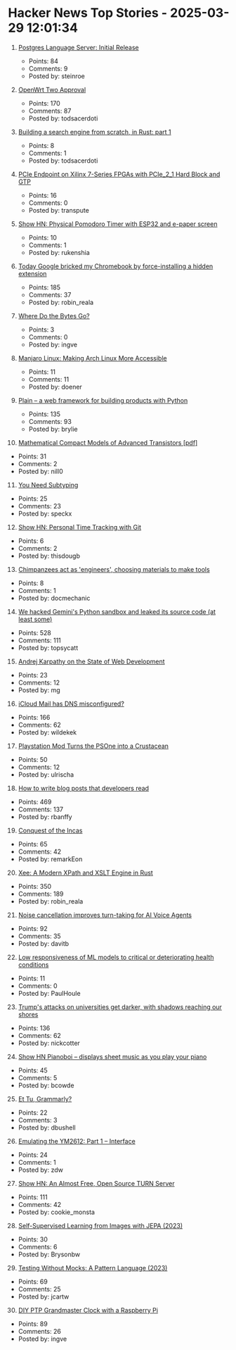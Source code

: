 # Hacker News Top Stories - 2025-03-29 12:01:34

1. [Postgres Language Server: Initial Release](https://github.com/supabase-community/postgres-language-server)
   - Points: 84
   - Comments: 9
   - Posted by: steinroe

2. [OpenWrt Two Approval](https://openwrt.org/voting/2025-02-12-openwrt-two)
   - Points: 170
   - Comments: 87
   - Posted by: todsacerdoti

3. [Building a search engine from scratch, in Rust: part 1](https://jdrouet.github.io/posts/202503170800-search-engine-part-1/)
   - Points: 8
   - Comments: 1
   - Posted by: todsacerdoti

4. [PCIe Endpoint on Xilinx 7-Series FPGAs with PCIe_2_1 Hard Block and GTP](https://github.com/regymm/pcie_7x)
   - Points: 16
   - Comments: 0
   - Posted by: transpute

5. [Show HN: Physical Pomodoro Timer with ESP32 and e-paper screen](https://github.com/Rukenshia/pomodoro)
   - Points: 10
   - Comments: 1
   - Posted by: rukenshia

6. [Today Google bricked my Chromebook by force-installing a hidden extension](https://cloudisland.nz/@rmi/114219847307106213)
   - Points: 185
   - Comments: 37
   - Posted by: robin_reala

7. [Where Do the Bytes Go?](https://flak.tedunangst.com/post/where-do-the-bytes-go)
   - Points: 3
   - Comments: 0
   - Posted by: ingve

8. [Manjaro Linux: Making Arch Linux More Accessible](https://manjaro.org/)
   - Points: 11
   - Comments: 11
   - Posted by: doener

9. [Plain – a web framework for building products with Python](https://plainframework.com/)
   - Points: 135
   - Comments: 93
   - Posted by: brylie

10. [Mathematical Compact Models of Advanced Transistors [pdf]](https://www2.eecs.berkeley.edu/Pubs/TechRpts/2018/EECS-2018-24.pdf)
   - Points: 31
   - Comments: 2
   - Posted by: nill0

11. [You Need Subtyping](https://blog.polybdenum.com/2025/03/26/why-you-need-subtyping.html)
   - Points: 25
   - Comments: 23
   - Posted by: speckx

12. [Show HN: Personal Time Tracking with Git](https://doocot.sh/blog/2025/03/28/time-tracking-with-git)
   - Points: 6
   - Comments: 2
   - Posted by: thisdougb

13. [Chimpanzees act as 'engineers', choosing materials to make tools](https://www.sciencedaily.com/releases/2025/03/250324142002.htm)
   - Points: 8
   - Comments: 1
   - Posted by: docmechanic

14. [We hacked Gemini's Python sandbox and leaked its source code (at least some)](https://www.landh.tech/blog/20250327-we-hacked-gemini-source-code/)
   - Points: 528
   - Comments: 111
   - Posted by: topsycatt

15. [Andrej Karpathy on the State of Web Development](https://twitter.com/karpathy/status/1905051558783418370)
   - Points: 23
   - Comments: 12
   - Posted by: mg

16. [iCloud Mail has DNS misconfigured?](https://www.mail-tester.com/test-p3tdhnk3o)
   - Points: 166
   - Comments: 62
   - Posted by: wildekek

17. [Playstation Mod Turns the PSOne into a Crustacean](https://gizmodo.com/the-carcinisation-of-playstation-is-complete-say-hello-to-playstacean-2000579934)
   - Points: 50
   - Comments: 12
   - Posted by: ulrischa

18. [How to write blog posts that developers read](https://refactoringenglish.com/chapters/write-blog-posts-developers-read/)
   - Points: 469
   - Comments: 137
   - Posted by: rbanffy

19. [Conquest of the Incas](https://mattlakeman.org/2025/03/24/conquest-of-the-incas/)
   - Points: 65
   - Comments: 42
   - Posted by: remarkEon

20. [Xee: A Modern XPath and XSLT Engine in Rust](https://blog.startifact.com/posts/xee/)
   - Points: 350
   - Comments: 189
   - Posted by: robin_reala

21. [Noise cancellation improves turn-taking for AI Voice Agents](https://krisp.ai/blog/improving-turn-taking-of-ai-voice-agents-with-background-voice-cancellation/)
   - Points: 92
   - Comments: 35
   - Posted by: davitb

22. [Low responsiveness of ML models to critical or deteriorating health conditions](https://www.nature.com/articles/s43856-025-00775-0)
   - Points: 11
   - Comments: 0
   - Posted by: PaulHoule

23. [Trump's attacks on universities get darker, with shadows reaching our shores](https://christinapagel.substack.com/p/trumps-attacks-on-universities-get)
   - Points: 136
   - Comments: 62
   - Posted by: nickcotter

24. [Show HN Pianoboi – displays sheet music as you play your piano](https://pianoboi.site)
   - Points: 45
   - Comments: 5
   - Posted by: bcowde

25. [Et Tu, Grammarly?](https://dbushell.com/2025/03/29/et-tu-grammarly/)
   - Points: 22
   - Comments: 3
   - Posted by: dbushell

26. [Emulating the YM2612: Part 1 – Interface](https://jsgroth.dev/blog/posts/emulating-ym2612-part-1/)
   - Points: 24
   - Comments: 1
   - Posted by: zdw

27. [Show HN: An Almost Free, Open Source TURN Server](https://github.com/lvidgen/WebRTC/blob/master/FOSS_TURN_Server/howto.md)
   - Points: 111
   - Comments: 42
   - Posted by: cookie_monsta

28. [Self-Supervised Learning from Images with JEPA (2023)](https://arxiv.org/abs/2301.08243)
   - Points: 30
   - Comments: 6
   - Posted by: Brysonbw

29. [Testing Without Mocks: A Pattern Language (2023)](https://www.jamesshore.com/v2/projects/nullables/testing-without-mocks)
   - Points: 69
   - Comments: 25
   - Posted by: jcartw

30. [DIY PTP Grandmaster Clock with a Raspberry Pi](https://www.jeffgeerling.com/blog/2025/diy-ptp-grandmaster-clock-raspberry-pi)
   - Points: 89
   - Comments: 26
   - Posted by: ingve


